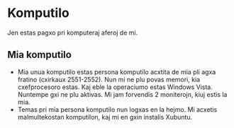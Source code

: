 # Komputilo

Jen estas pagxo pri komputeraj aferoj de mi.

## Mia komputilo

- Mia unua komputilo estas persona komputilo acxtita de mia pli agxa fratino (cxirkaux 2551-2552). Nun mi ne plu povas memori, kia cxefprocesoro estas. Kaj eble la operaciumo estas Windows Vista. Nuntempe gxi ne plu aktivas. Mi jam forvendis 2 moniterojn, kiuj estis la mia.
- Temas pri mia persona komputilo nun logxas en la hejmo. Mi acxetis malmultekostan komputilon, kaj mi en gxin instalis Xubuntu.